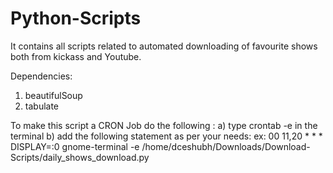 # Python-Scripts
It contains all scripts related to automated downloading of favourite shows both from kickass and Youtube.

Dependencies:
1) beautifulSoup
2) tabulate

To make this script a CRON Job do the following :
a) type crontab -e in the terminal
b) add the following statement as per your needs:
ex: 00 11,20 * * * DISPLAY=:0 gnome-terminal -e /home/dceshubh/Downloads/Download-Scripts/daily_shows_download.py
